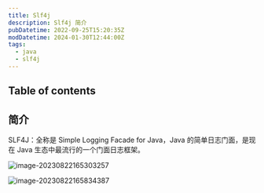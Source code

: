 ```yaml
---
title: Slf4j
description: Slf4j 简介
pubDatetime: 2022-09-25T15:20:35Z
modDatetime: 2024-01-30T12:44:00Z
tags:
  - java
  - slf4j
---
```


## Table of contents

## 简介

SLF4J：全称是 Simple Logging Facade for Java，Java 的简单日志门面，是现在 Java 生态中最流行的一个门面日志框架。

![image-20230822165303257](https://raw.githubusercontent.com/chou401/pic-md/master/image-20230822165303257.png)

![image-20230822165834387](https://raw.githubusercontent.com/chou401/pic-md/master/image-20230822165834387.png)
